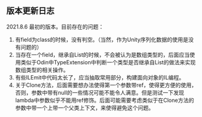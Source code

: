版本更新日志
-------------------------------------------------------------------------
2021.8.6
最初的版本。目前存在的问题：
1. 有field为class的时候，没有判空。（当然，作为Unity序列化数据的使用是没有问题的）
2. 当存在一个field，继承自List<T>的时候，不会被认为是数组类型的，后面应当使用类似于Odin中TypeExtension中判断一个类型是否继承自List<T>的做法来实现数组类型的相关操作。
3. 有些ILEmit中代码太长了，应当抽取常用部分，构建面向对象的IL编程。
4. 关于Clone方法，后面需要想办法使得第一个参数带ref，使得更方便的使用，否则，参数中带有null的一些情况可能不能令人满意。但是测试一下发现lambda中参数似乎不能用ref修饰。后面可能需要考虑类似于在Clone方法的参数中带一个上带一个父类上下文，来使得避免这个问题。
